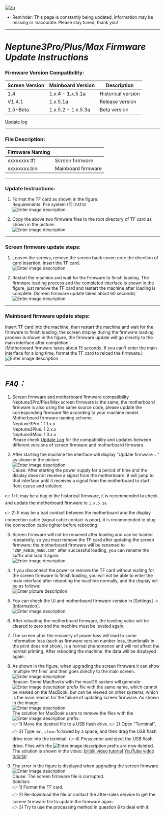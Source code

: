 [![zh](https://img.shields.io/badge/lang-zh-blue.svg)](https://github.com/NARUTOfzr/Neptune_3_Pro_Plus_Max/blob/main/README.md)

- Reminder: This page is constantly being updated, information may be missing or inaccurate. Please stay tuned, thank you!

---
# **_Neptune3Pro/Plus/Max Firmware Update Instructions_**

### Firmware Version Compatibility:
| Screen Version | Mainboard Version       | Description         |
|----------------|-------------------------|---------------------|
| 1.4            |      1.x.4 - 1.x.5.1a   | Historical version  |
| V1.4.1         |      1.x.5.1a           | Release version     |
| 1.5-Beta       |      1.x.5.2 - 1.x.5.3a | Beta version        |

[Update log](https://github.com/NARUTOfzr/Neptune_3_Pro_Plus_Max/blob/main/Update%20log.md)

---
### File Description:
| Firmware Naming |                        |
|-----------------|------------------------|
| xxxxxxxx.tft    | Screen firmware        |
| xxxxxxxx.bin    | Mainboard firmware     |

---
### Update Instructions:
1. Format the TF card as shown in the figure.    
   Requirements: File system (F): `FAT32`    
![Enter image description](Pic/image1.png)      

2. Copy the above two firmware files to the root directory of TF card as shown in the picture.    
![Enter image description](Pic/image3.png)      

---
### Screen firmware update steps:
1. Loosen the screws, remove the screen back cover; note the direction of card insertion, insert the TF card.    
![Enter image description](Pic/image4.png)  

2. Restart the machine and wait for the firmware to finish loading. The firmware loading process and the completed interface is shown in the figure, just remove the TF card and restart the machine after loading is complete. (Screen firmware update takes about 60 seconds)    
![Enter image description](Pic/image5-2.png)

---
### Mainboard firmware update steps:
Insert TF card into the machine, then restart the machine and wait for the firmware to finish loading; the screen display during the firmware loading process is shown in the figure, the firmware update will go directly to the main interface after completion.    
(Motherboard firmware takes about 15 seconds. If you can't enter the main interface for a long time, format the TF card to reload the firmware.)    
![Enter image description](Pic/image6.png)

---  
# **_`FAQ：`_** 
1. Screen firmware and motherboard firmware compatibility   
Neptune3Pro/Plus/Max screen firmware is the same, the motherboard firmware is also using the same source code, please update the corresponding firmware file according to your machine model.   
Motherboard firmware naming scheme:   
Neptune3Pro：1.1.x.x    
Neptune3Plus: 1.2.x.x   
Neptune3Max: 1.3.x.x    
Please check [Update Log](https://github.com/NARUTOfzr/Neptune_3_Pro_Plus_Max/blob/main/Update%20log.md) for the compatibility and updates between different versions of screen firmware and motherboard firmware.

2. After starting the machine the interface will display "Update firmware ..." as shown in the picture.   
![Enter image description](Pic/image6-1.png)    
Cause: After starting the power supply for a period of time and the display does not receive a signal from the motherboard, it will jump to that interface until it receives a signal from the motherboard to start.    
Root cause and solution:

:point_right: 1) It may be a bug in the historical firmware, it is recommended to check and update the motherboard firmware to `1.x.5.1a`.    

:point_right: 2) It may be a bad contact between the motherboard and the display connection cable (signal cable contact is poor), it is recommended to plug the connection cable tighter before rebooting.

3. Screen firmware will not be renamed after loading and can be loaded repeatedly, so you must remove the TF card after updating the screen firmware; the motherboard firmware will be renamed to `"ZNP_ROBIN_NANO.CUR"` after successful loading, you can rename the suffix and load it again.   
![Enter image description](Pic/image7.png)

4. If you disconnect the power or remove the TF card without waiting for the screen firmware to finish loading, you will not be able to enter the main interface after rebooting the machine normally, and the display will be as follows:  
![Enter picture description](Pic/image7-1.png)

5. You can check the UI and motherboard firmware version in [Settings] → [Information].  
![Enter image description](Pic/image7-3.png)

6. After reloading the motherboard firmware, the leveling value will be cleared to zero and the machine must be leveled again.    

7. The screen after the recovery of power loss will lead to some information loss (such as firmware version number loss, thumbnails in the print does not show), is a normal phenomenon and will not affect the normal printing. After rebooting the machine, the data will be displayed again.   

8. As shown in the figure, when upgrading the screen firmware it can show 'multiple `TFT` files' and then goes directly to the main screen.    
![Enter image description](Pic/image8-1.png)  
Reason: Some MacBooks with the macOS system will generate ![Enter image description](Pic/image9-1.png) prefix file with the same name, which cannot be viewed on the MacBook, but can be viewed on other systems, which is the main reason for the failure of updating screen firmware. As shown in the image:    
![Enter image description](Pic/image9-2.png)     
The solution for MacBook users to remove the files with the ![Enter image description](Pic/image9-1.png) prefix:    
:point_right: 1) Move the desired file to a USB flash drive. :point_right: 2) Open "Terminal".  :point_right: 3) Type `dot_clean` followed by a space, and then drag the USB flash drive icon into the terminal. :point_right: 4) Press enter and eject the USB flash drive. Files with the ![Enter image description](Pic/image9-1.png) prefix are now deleted.       
The solution is shown in the video: [bilibili video tutorial](https://www.bilibili.com/video/BV1Lv4y1C7Qz/?share_source=copy_web&vd_source=39af2b2e9e60f33607226e91f3f17001) [YouTube video tutorial](https://youtu.be/mdb4PTPlJh4)

9. The error in the figure is displayed when upgrading the screen firmware.   
![Enter image description](Pic/image8-2.png)  
Cause: The screen firmware file is corrupted.     
Solution:    
     :point_right: 1) Format the TF card.    
     :point_right: 2) Re-download the file or contact the after-sales service to get the screen firmware file to update the firmware again.    
     :point_right: 3) Try to use the processing method in question 8 to deal with it.
